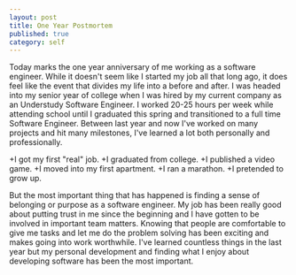 ```yaml
---
layout: post
title: One Year Postmortem
published: true
category: self
---
```

Today marks the one year anniversary of me working as a software engineer. While it doesn't seem like I started my job all that long ago, it does feel like the event that divides my life into a before and after. I was headed into my senior year of college when I was hired by my current company as an Understudy Software Engineer. I worked 20-25 hours per week while attending school until I graduated this spring and transitioned to a full time Software Engineer. Between last year and now I've worked on many projects and hit many milestones, I've learned a lot both personally and professionally.

+I got my first "real" job.
+I graduated from college.
+I published a video game.
+I moved into my first apartment.
+I ran a marathon.
+I pretended to grow up.

But the most important thing that has happened is finding a sense of belonging or purpose as a software engineer. My job has been really good about putting trust in me since the beginning and I have gotten to be involved in important team matters. Knowing that people are comfortable to give me tasks and let me do the problem solving has been exciting and makes going into work worthwhile. I've learned countless things in the last year but my personal development and finding what I enjoy about developing software has been the most important.
